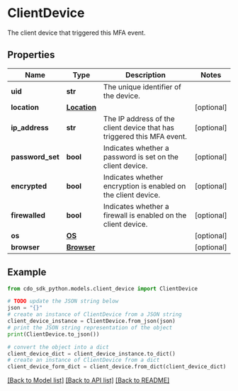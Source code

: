 # ClientDevice

The client device that triggered this MFA event.

## Properties

Name | Type | Description | Notes
------------ | ------------- | ------------- | -------------
**uid** | **str** | The unique identifier of the device. | 
**location** | [**Location**](Location.md) |  | [optional] 
**ip_address** | **str** | The IP address of the client device that has triggered this MFA event. | [optional] 
**password_set** | **bool** | Indicates whether a password is set on the client device. | [optional] 
**encrypted** | **bool** | Indicates whether encryption is enabled on the client device. | [optional] 
**firewalled** | **bool** | Indicates whether a firewall is enabled on the client device. | [optional] 
**os** | [**OS**](OS.md) |  | [optional] 
**browser** | [**Browser**](Browser.md) |  | [optional] 

## Example

```python
from cdo_sdk_python.models.client_device import ClientDevice

# TODO update the JSON string below
json = "{}"
# create an instance of ClientDevice from a JSON string
client_device_instance = ClientDevice.from_json(json)
# print the JSON string representation of the object
print(ClientDevice.to_json())

# convert the object into a dict
client_device_dict = client_device_instance.to_dict()
# create an instance of ClientDevice from a dict
client_device_form_dict = client_device.from_dict(client_device_dict)
```
[[Back to Model list]](../README.md#documentation-for-models) [[Back to API list]](../README.md#documentation-for-api-endpoints) [[Back to README]](../README.md)


